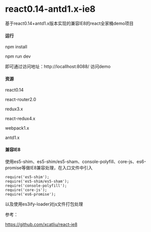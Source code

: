 # react0.14-antd1.x-ie8
基于react0.14+antd1.x版本实现的兼容IE8的react全家桶demo项目

#### 运行

npm install

npm run dev

即可通过访问地址：http://locallhost:8088/ 访问demo

#### 资源

react0.14

react-router2.0

redux3.x

react-redux4.x

webpack1.x

antd1.x

#### 兼容IE8

使用es5-shim、es5-shim/es5-sham、console-polyfill、core-js、es6-promise等做IE8兼容处理，在入口文件中引入

```
require('es5-shim');
require('es5-shim/es5-sham');
require('console-polyfill');
require('core-js');
require('es6-promise');
```

以及使用es3ify-loader对js文件打包处理

参考：

https://github.com/xcatliu/react-ie8

